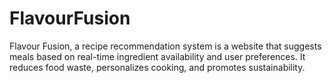 # FlavourFusion
Flavour Fusion, a recipe recommendation system is a website that suggests meals based on real-time ingredient availability and user preferences. It reduces food waste, personalizes cooking, and promotes sustainability.
